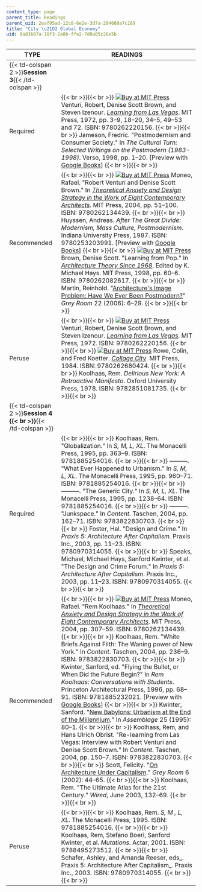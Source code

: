 ```yaml
---
content_type: page
parent_title: Readings
parent_uid: 2eaf95ad-12c8-6e2e-3d7a-204660a7c169
title: "City \u21D2 Global Economy"
uid: 6a83b87a-10f3-2a8b-ffe2-7d8a05c28e5b
---
```


| TYPE | READINGS |
| --- | --- |
| {{< td-colspan 2 >}}**Session 3**{{< /td-colspan >}} ||
| Required |  {{< br >}}{{< br >}} [![Buy at MIT Press](/images/mp_logo.gif)](https://mitpress.mit.edu/9780262220156) Venturi, Robert, Denise Scott Brown, and Steven Izenour. [_Learning from Las Vegas_](https://mitpress.mit.edu/9780262220156). MIT Press, 1972, pp. 3–9, 18–20, 34–5, 49–53 and 72. ISBN: 9780262220156. {{< br >}}{{< br >}} Jameson, Fredric. "Postmodernism and Consumer Society." In _The Cultural Turn: Selected Writings on the Postmodern_ _(1983-1998)_. Verso, 1998, pp. 1–20. \[Preview with [Google Books](http://books.google.com/books?id=8Bug4-ImpzAC&pg=PA1=onepage)\] {{< br >}}{{< br >}}  |
| Recommended |  {{< br >}}{{< br >}} [![Buy at MIT Press](/images/mp_logo.gif)](https://mitpress.mit.edu/9780262134439) Moneo, Rafael. "Robert Venturi and Denise Scott Brown." In [_Theoretical Anxiety and Design Strategy in the Work of Eight Contemporary Architects_](https://mitpress.mit.edu/9780262134439). MIT Press, 2004, pp. 51–100. ISBN: 9780262134439. {{< br >}}{{< br >}} Huyssen, Andreas. _After The Great Divide: Modernism, Mass Culture, Postmodernism_. Indiana University Press, 1987. ISBN: 9780253203991. \[Preview with [Google Books](http://books.google.com/books?id=WAkocqh61O0C&printsec=frontcover#v=onepage)\] {{< br >}}{{< br >}} [![Buy at MIT Press](/images/mp_logo.gif)](https://mitpress.mit.edu/9780262082617) Brown, Denise Scott. "Learning from Pop." In [_Architecture Theory Since 1968_](https://mitpress.mit.edu/9780262082617). Edited by K. Michael Hays. MIT Press, 1998, pp. 60–6. ISBN: 9780262082617. {{< br >}}{{< br >}} Martin, Reinhold. "[Architecture's Image Problem: Have We Ever Been Postmodern?](http://dx.doi.org/10.1162/152638106775434413 )" _Grey Room_ 22 (2006): 6–29. {{< br >}}{{< br >}}  |
| Peruse |  {{< br >}}{{< br >}} [![Buy at MIT Press](/images/mp_logo.gif)](https://mitpress.mit.edu/9780262220156) Venturi, Robert, Denise Scott Brown, and Steven Izenour. [_Learning from Las Vegas_](https://mitpress.mit.edu/9780262220156). MIT Press, 1972. ISBN: 9780262220156. {{< br >}}{{< br >}} [![Buy at MIT Press](/images/mp_logo.gif)](https://mitpress.mit.edu/9780262680424) Rowe, Colin, and Fred Koetter. [_Collage City_](https://mitpress.mit.edu/9780262680424). MIT Press, 1984. ISBN: 9780262680424. {{< br >}}{{< br >}} Koolhaas, Rem. _Delirious New York: A Retroactive Manifesto_. Oxford University Press, 1978. ISBN: 9782851081735. {{< br >}}{{< br >}}  |
| {{< td-colspan 2 >}}**Session 4  {{< br >}}**{{< /td-colspan >}} ||
| Required |  {{< br >}}{{< br >}} Koolhaas, Rem. "Globalization." In _S, M, L, XL_. The Monacelli Press, 1995, pp. 363–9. ISBN: 9781885254016. {{< br >}}{{< br >}} ———. "What Ever Happened to Urbanism." In _S, M, L, XL_. The Monacelli Press, 1995, pp. 960–71. ISBN: 9781885254016. {{< br >}}{{< br >}} ———. "The Generic City." In _S, M, L, XL_. The Monacelli Press, 1995, pp. 1238–64. ISBN: 9781885254016. {{< br >}}{{< br >}} ———. "Junkspace." In _Content_. Taschen, 2004, pp. 162–71. ISBN: 9783822830703. {{< br >}}{{< br >}} Foster, Hal. "Design and Crime." In _Praxis 5: Architecture After Capitalism._ Praxis Inc., 2003, pp. 11–23. ISBN: 9780970314055. {{< br >}}{{< br >}} Speaks, Michael, Michael Hays, Sanford Kwinter, et al. "The Design and Crime Forum." In _Praxis 5: Architecture After Capitalism_. Praxis Inc., 2003, pp. 11–23. ISBN: 9780970314055. {{< br >}}{{< br >}}  |
| Recommended |  {{< br >}}{{< br >}} [![Buy at MIT Press](/images/mp_logo.gif)](https://mitpress.mit.edu/9780262134439) Moneo, Rafael. "Rem Koolhaas." In [_Theoretical Anxiety and Design Strategy in the Work of Eight Contemporary Architects_](https://mitpress.mit.edu/9780262134439). MIT Press, 2004, pp. 307–59. ISBN: 9780262134439. {{< br >}}{{< br >}} Koolhaas, Rem. "White Briefs Against Filth: The Waning power of New York." In _Content_. Taschen, 2004, pp. 236–9. ISBN: 9783822830703. {{< br >}}{{< br >}} Kwinter, Sanford, ed. "Flying the Bullet, or When Did the Future Begin?" In _Rem Koolhaas: Conversations with Students_.  Princeton Architectural Press, 1996, pp. 68–91. ISBN: 9781885232021. \[Preview with [Google Books](http://books.google.com/books?id=73n1czaLNX4C&printsec=frontcover#v=onepage)\] {{< br >}}{{< br >}} Kwinter, Sanford. "[New Babylons: Urbanism at the End of the Millennium](http://dx.doi.org/10.2307/3171388)." In _Assemblage_ 25 (1995): 80–1. {{< br >}}{{< br >}} Koolhass, Rem, and Hans Ulrich Obrist. "Re-learning from Las Vegas: Interview with Robert Venturi and Denise Scott Brown." In _Content_. Taschen, 2004, pp. 150–7. ISBN: 9783822830703. {{< br >}}{{< br >}} Scott, Felicity. "[On Architecture Under Capitalism](http://www.mitpressjournals.org/doi/abs/10.1162/152638102317406498)." _Grey Room_ 6 (2002): 44–65. {{< br >}}{{< br >}} Koolhaas, Rem. "The Ultimate Atlas for the 21st Century." _Wired_, June 2003, 132–69. {{< br >}}{{< br >}}  |
| Peruse |  {{< br >}}{{< br >}} Koolhaas, Rem. _S, M , L, XL_. The Monacelli Press, 1995. ISBN: 9781885254016. {{< br >}}{{< br >}} Koolhaas, Rem, Stefano Boeri, Sanford Kwinter, et al. _Mutations_. Actar, 2001. ISBN: 9788495273512. {{< br >}}{{< br >}} Schafer, Ashley, and Amanda Reeser, eds_. Praxis 5: Architecture After Capitalism_. Praxis Inc., 2003. ISBN: 9780970314055. {{< br >}}{{< br >}}